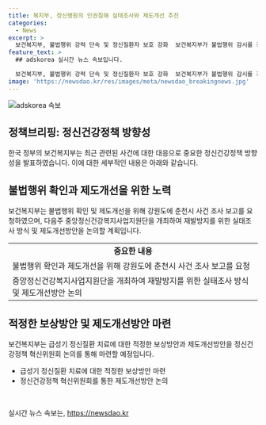 ```yaml
---
title: 복지부, 정신병원의 인권침해 실태조사와 제도개선 추진
categories:
  - News
excerpt: >
  보건복지부, 불법행위 강력 단속 및 정신질환자 보호 강화  보건복지부가 불법행위 감시를 강화하고, 정신질환자 보호를 위해 제도를 개선하겠다고 발표했습니다. 이에 따라 지자체에 격리강박 지침 준수를 당부하고, 중앙정신건강복지사업지원단을 통해 실태조사와 제도개선 방안을 논의할 예정입니다. 또한, 적정한 보상과 제도개선을 위한 논의도 예정되어 있습니다. 본 발표는 정책브리핑의 자료를 기반으로 작성되었습니다.
feature_text: >
  ## adskorea 실시간 뉴스 속보입니다.

  보건복지부, 불법행위 강력 단속 및 정신질환자 보호 강화  보건복지부가 불법행위 감시를 강화하고, 정신질환자 보호를 위해 제도를 개선하겠다고 발표했습니다. 이에 따라 지자체에 격리강박 지침 준수를 당부하고, 중앙정신건강복지사업지원단을 통해 실태조사와 제도개선 방안을 논의할 예정입니다. 또한, 적정한 보상과 제도개선을 위한 논의도 예정되어 있습니다. 본 발표는 정책브리핑의 자료를 기반으로 작성되었습니다.
image: 'https://newsdao.kr/res/images/meta/newsdao_breakingnews.jpg'
---
```


<p><img src="https://newsdao.kr/res/images/meta/newsdao_breakingnews.jpg" alt="adskorea 속보" /></p>

<h2 data-ke-size="size26">정책브리핑: 정신건강정책 방향성</h2>

<p data-ke-size="size16">한국 정부의 보건복지부는 최근 관련된 사건에 대한 대응으로 중요한 정신건강정책 방향성을 발표하였습니다. 이에 대한 세부적인 내용은 아래와 같습니다.</p>

<h2>불법행위 확인과 제도개선을 위한 노력</h2>

<p data-ke-size="size16">보건복지부는 불법행위 확인 및 제도개선을 위해 강원도에 춘천시 사건 조사 보고를 요청하였으며, 다음주 중앙정신건강복지사업지원단을 개최하여 재발방지를 위한 실태조사 방식 및 제도개선방안을 논의할 계획입니다.</p>

<table>
    <tr>
        <td style="text-align: center; height: 17px;"><b>중요한 내용</b></td>
    </tr>
    <tr>
        <td>불법행위 확인과 제도개선을 위해 강원도에 춘천시 사건 조사 보고를 요청</td>
    </tr>
    <tr>
        <td>중앙정신건강복지사업지원단을 개최하여 재발방지를 위한 실태조사 방식 및 제도개선방안 논의</td>
    </tr>
</table>

<h2>적정한 보상방안 및 제도개선방안 마련</h2>

<p data-ke-size="size16">보건복지부는 급성기 정신질환 치료에 대한 적정한 보상방안과 제도개선방안을 정신건강정책 혁신위원회 논의를 통해 마련할 예정입니다.</p>

<ul>
    <li>급성기 정신질환 치료에 대한 적정한 보상방안 마련</li>
    <li>정신건강정책 혁신위원회를 통한 제도개선방안 논의</li>
</ul>

<p data-ke-size="size16">&nbsp;</p>
실시간 뉴스 속보는, <a href="https://newsdao.kr" rel="dofollow">https://newsdao.kr</a>



